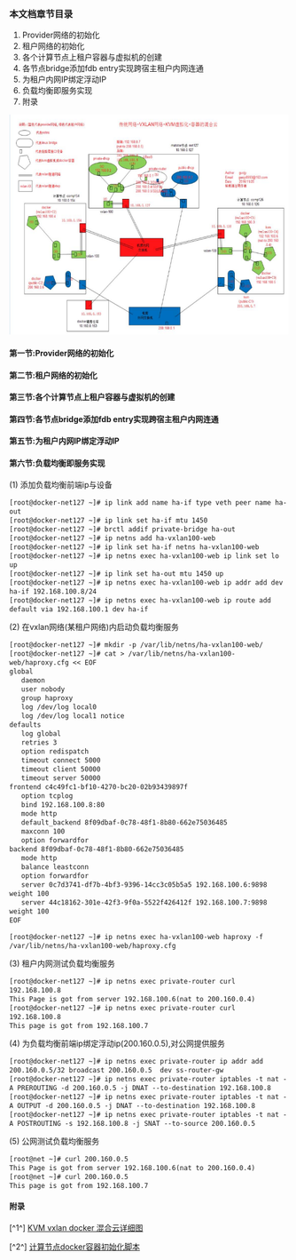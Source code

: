 ### 本文档章节目录 ###
1. Provider网络的初始化
2. 租户网络的初始化
3. 各个计算节点上租户容器与虚拟机的创建
4. 各节点bridge添加fdb entry实现跨宿主租户内网连通
5. 为租户内网IP绑定浮动IP
6. 负载均衡即服务实现
7. 附录

![kvm_vxlan_docker混合云](https://github.com/guojy8993/blogs/blob/master/sys.png)

#### 第一节:Provider网络的初始化 ####


#### 第二节:租户网络的初始化 ####
#### 第三节:各个计算节点上租户容器与虚拟机的创建 ####
#### 第四节:各节点bridge添加fdb entry实现跨宿主租户内网连通 ####
#### 第五节:为租户内网IP绑定浮动IP ####
#### 第六节:负载均衡即服务实现 ####
(1) 添加负载均衡前端ip与设备

```
[root@docker-net127 ~]# ip link add name ha-if type veth peer name ha-out
[root@docker-net127 ~]# ip link set ha-if mtu 1450
[root@docker-net127 ~]# brctl addif private-bridge ha-out
[root@docker-net127 ~]# ip netns add ha-vxlan100-web
[root@docker-net127 ~]# ip link set ha-if netns ha-vxlan100-web
[root@docker-net127 ~]# ip netns exec ha-vxlan100-web ip link set lo up
[root@docker-net127 ~]# ip link set ha-out mtu 1450 up
[root@docker-net127 ~]# ip netns exec ha-vxlan100-web ip addr add dev ha-if 192.168.100.8/24
[root@docker-net127 ~]# ip netns exec ha-vxlan100-web ip route add default via 192.168.100.1 dev ha-if
```

(2) 在vxlan网络(某租户网络)内启动负载均衡服务

```
[root@docker-net127 ~]# mkdir -p /var/lib/netns/ha-vxlan100-web/
[root@docker-net127 ~]# cat > /var/lib/netns/ha-vxlan100-web/haproxy.cfg << EOF
global
   daemon
   user nobody
   group haproxy
   log /dev/log local0
   log /dev/log local1 notice
defaults
   log global
   retries 3
   option redispatch
   timeout connect 5000
   timeout client 50000
   timeout server 50000
frontend c4c49fc1-bf10-4270-bc20-02b93439897f
   option tcplog
   bind 192.168.100.8:80
   mode http
   default_backend 8f09dbaf-0c78-48f1-8b80-662e75036485
   maxconn 100
   option forwardfor
backend 8f09dbaf-0c78-48f1-8b80-662e75036485
   mode http
   balance leastconn
   option forwardfor
   server 0c7d3741-df7b-4bf3-9396-14cc3c05b5a5 192.168.100.6:9898 weight 100
   server 44c18162-301e-42f3-9f0a-5522f426412f 192.168.100.7:9898 weight 100
EOF
```
```
[root@docker-net127 ~]# ip netns exec ha-vxlan100-web haproxy -f /var/lib/netns/ha-vxlan100-web/haproxy.cfg
```

(3) 租户内网测试负载均衡服务

```
[root@docker-net127 ~]# ip netns exec private-router curl 192.168.100.8
This Page is got from server 192.168.100.6(nat to 200.160.0.4)
[root@docker-net127 ~]# ip netns exec private-router curl 192.168.100.8
This page is got from 192.168.100.7
```

(4) 为负载均衡前端ip绑定浮动ip(200.160.0.5),对公网提供服务

```
[root@docker-net127 ~]# ip netns exec private-router ip addr add 200.160.0.5/32 broadcast 200.160.0.5  dev ss-router-gw
[root@docker-net127 ~]# ip netns exec private-router iptables -t nat -A PREROUTING -d 200.160.0.5 -j DNAT --to-destination 192.168.100.8
[root@docker-net127 ~]# ip netns exec private-router iptables -t nat -A OUTPUT -d 200.160.0.5 -j DNAT --to-destination 192.168.100.8
[root@docker-net127 ~]# ip netns exec private-router iptables -t nat -A POSTROUTING -s 192.168.100.8 -j SNAT --to-source 200.160.0.5
```

(5) 公网测试负载均衡服务

```
[root@net ~]# curl 200.160.0.5
This Page is got from server 192.168.100.6(nat to 200.160.0.4)
[root@net ~]# curl 200.160.0.5
This page is got from 192.168.100.7
```

#### 附录 ####
[^1^] [KVM vxlan docker 混合云详细图](https://github.com/guojy8993/blogs/blob/master/kvm%E4%B8%8Edocker%E6%B7%B7%E5%90%88%E4%BA%91.png)

[^2^] [计算节点docker容器初始化脚本](https://github.com/guojy8993/blogs/blob/master/Docker%E9%AB%98%E7%BA%A7%E7%BD%91%E7%BB%9C%E9%85%8D%E7%BD%AE%E5%AE%9E%E6%88%98)
